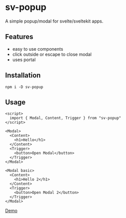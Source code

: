 # sv-popup

A simple popup/modal for svelte/sveltekit apps.

## Features

- easy to use components
- click outside or escape to close modal
- uses portal

## Installation

```
npm i -D sv-popup
```

## Usage

```svelte
<script>
  import { Modal, Content, Trigger } from "sv-popup"
</script>

<Modal>
  <Content>
    <h1>Hello</h1>
  </Content>
  <Trigger>
    <button>Open Modal</button>
  </Trigger>
</Modal>

<Modal basic>
  <Content>
    <h1>Hello 2</h1>
  </Content>
  <Trigger>
    <button>Open Modal 2</button>
  </Trigger>
</Modal>
```

[Demo](https://sv-popup.sveltethemes.dev/)
